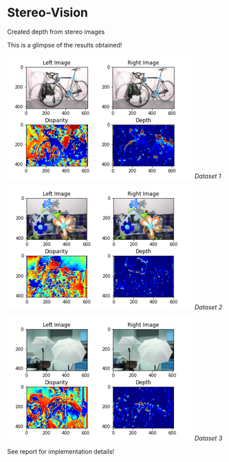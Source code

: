 # Stereo-Vision
Created depth from stereo images

This is a glimpse of the results obtained!


![Dataset 1](https://github.com/pooja-kabra/Stereo-Vision/blob/main/results/res1/plot.png?style=centerme)
*Dataset 1*

![Dataset 2](https://github.com/pooja-kabra/Stereo-Vision/blob/main/results/res2/plot.png?style=centerme)
*Dataset 2*

![Dataset 3](https://github.com/pooja-kabra/Stereo-Vision/blob/main/results/res3/plot.png?style=centerme)
*Dataset 3*

See report for implementation details!